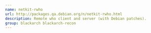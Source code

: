 ```yaml
---
name: netkit-rwho
url: http://packages.qa.debian.org/n/netkit-rwho.html
description: Remote who client and server (with Debian patches).
group: blackarch blackarch-recon
---
```


